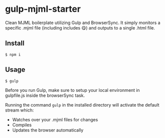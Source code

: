 # gulp-mjml-starter

Clean MJML boilerplate utilizing Gulp and BrowserSync. It simply monitors a specific .mjml file (including includes :yum:) and outputs to a single .html file.

Install
---

```
$ npm i
```

Usage
---

```
$ gulp
```

Before you run Gulp, make sure to setup your local environment in gulpfile.js inside the browserSync task.

Running the command `gulp` in the installed directory will activate the default stream which:
-   Watches over your .mjml files for changes
-   Compiles
-   Updates the browser automatically
